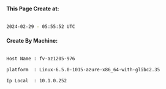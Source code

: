 
   
#### This Page Create at:

```bash

2024-02-29 - 05:55:52 UTC

```

#### Create By Machine:

```bash

Host Name : fv-az1205-976

platform  : Linux-6.5.0-1015-azure-x86_64-with-glibc2.35

Ip Local  : 10.1.0.252

```

